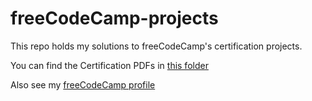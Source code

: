 # freeCodeCamp-projects
This repo holds my solutions to freeCodeCamp's certification projects.

You can find the Certification PDFs in [this folder](/Certification%20PDFs/)

Also see my [freeCodeCamp profile](https://www.freecodecamp.org/casellner)
